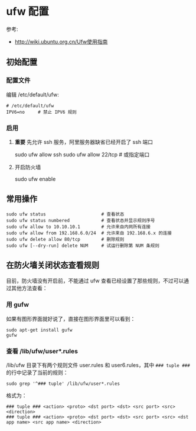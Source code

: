 ufw 配置
========

参考:

- <http://wiki.ubuntu.org.cn/Ufw使用指南>

初始配置
--------

### 配置文件

编辑 /etc/default/ufw:

    # /etc/default/ufw
    IPV6=no     # 禁止 IPV6 规则

### 启用

1. **重要** 先允许 ssh 服务，阿里服务器缺省已经开启了 ssh 端口

    sudo ufw allow ssh
    sudo ufw allow 22/tcp			# 或指定端口

2. 开启防火墙

    sudo ufw enable

常用操作
--------

    sudo ufw status						# 查看状态
    sudo ufw status numbered            # 查看状态并显示规则序号
    sudo ufw allow to 10.10.10.1		# 允许来自内网所有连接
    sudo ufw allow from 192.168.6.0/24	# 允许来自 192.168.6.x 的连接
    sudo ufw delete allow 80/tcp		# 删除规则
    sudo ufw [--dry-run] delete NUM     # 试运行删除第 NUM 条规则

在防火墙关闭状态查看规则
---------------------

目前，防火墙没有开启前，不能通过 ufw 查看已经设置了那些规则，不过可以通过其他方法查看：

### 用 gufw

如果有图形界面就好说了，直接在图形界面里可以看到：

    sudo apt-get install gufw
    gufw

### 查看 /lib/ufw/user*.rules

/lib/ufw 目录下有两个规则文件 user.rules 和 user6.rules，其中 `### tuple ###` 的行中记录了当前的规则：

    sudo grep '^### tuple' /lib/ufw/user*.rules

格式为：

    ### tuple ### <action> <proto> <dst port> <dst> <src port> <src> <direction>
    ### tuple ### <action> <proto> <dst port> <dst> <src port> <src> <dst app name> <src app name> <direction>
